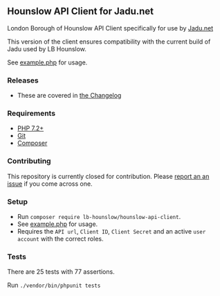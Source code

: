 ## Hounslow API Client for Jadu.net

London Borough of Hounslow API Client specifically for use by [Jadu.net](https://www.jadu.net)

This version of the client ensures compatibility with the current build of Jadu used by LB Hounslow.

See [example.php](example.php) for usage.

### Releases

- These are covered in [the Changelog](CHANGELOG.md)

### Requirements

- [PHP 7.2+](https://www.php.net/downloads.php)
- [Git](https://git-scm.com/downloads)
- [Composer](https://getcomposer.org)

### Contributing

This repository is currently closed for contribution. Please [report an an issue](https://github.com/LBHounslow/hounslow-api-client/issues) if you come across one.

### Setup

- Run `composer require lb-hounslow/hounslow-api-client`.
- See [example.php](example.php) for usage.
- Requires the `API url`, `Client ID`, `Client Secret` and an active `user account` with the correct roles.

### Tests

There are 25 tests with 77 assertions.

Run `./vendor/bin/phpunit tests`
